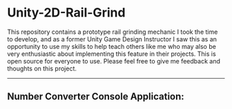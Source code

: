 # Unity-2D-Rail-Grind

This repository contains a prototype rail grinding mechanic I took the time to develop, and as a former Unity Game Design Instructor I saw this as an opportunity to use my skills to help teach others like me who may also be very enthusiastic about implementing this feature in their projects. This is open source for everyone to use. Please feel free to give me feedback and thoughts on this project.

-----------------------------------------------------------------------------------------------------------------
Number Converter Console Application:
-----------------------------------------------------------------------------------------------------------------
